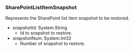 ### SharePointListItemSnapshot
Represents the SharePoint list item snapshot to be restored.

- snapshotId: System.String
  - Id to snapshot to restore.
- snapshotNum: System.Int32
  - Number of snapshot to restore.
